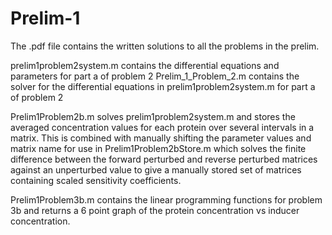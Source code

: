 # Prelim-1

The .pdf file contains the written solutions to all the problems in the prelim.

prelim1problem2system.m contains the differential equations and parameters for part a of problem 2
Prelim_1_Problem_2.m contains the solver for the differential equations in prelim1problem2system.m for part a of problem 2

Prelim1Problem2b.m solves prelim1problem2system.m and stores the averaged concentration values for each protein over several intervals in a matrix. This is combined with manually shifting the parameter values and matrix name for use in Prelim1Problem2bStore.m which solves the finite difference between the forward perturbed and reverse perturbed matrices against an unperturbed value to give a manually stored set of matrices containing scaled sensitivity coefficients.

Prelim1Problem3b.m contains the linear programming functions for problem 3b and returns a 6 point graph of the protein concentration vs inducer concentration. 
